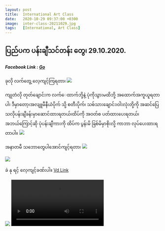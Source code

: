 ```yaml
---
layout: post
title:  International Art Class
date:   2020-10-29 09:37:00 +0300
image:  inter-class-20211029.jpg
tags:   [International, Art Class]
---
```

## ပြည်ပက ပန်းချီသင်တန်း တွေ၊ 29.10.2020.

##### Facebook Link : [Go](https://www.facebook.com/groups/243207936740930/posts/290983718630018/)

ခုလို လက်တွေ့ လေ့ကျင့်ကြရတာ၊
![]({{site.baseurl}}/img/inter-class-20211029/01.jpg)

ကျုတံလို တုတ်ချောင်းက လက်‌ေထာက်ဘို့နဲ့ ပုံကိုသွားမထိဘို့ အထောက်အကူယူရတာပါ၊ ဒီမှာတော့၊အလျူမီနီယံပိုက် သို့ စတီးပိုက်၊ သစ်သားချောင်း၊ဝါးလုံးတို့ကို အဆင်ပြေသလိုပန်းချီခန်းမှာဆောင်ထားရတယ်၊ထိပ်ကို အဝတ်စ ပတ်ထားပေးရတယ်၊အဘယ်ကြောင့်ဆို ပုံပန်းချီကားကို ထိပ်က ပွန်းမိ ခြစ်မိမှာစိုးလို့ ကာဘာ လုပ်ပေးထားရတာပါ။
![]({{site.baseurl}}/img/inter-class-20211029/02.jpg)

အနာတမီ သဘောတွေပါအောင်ကျင့်ရတာ၊
![]({{site.baseurl}}/img/inter-class-20211029/03.jpg)

![]({{site.baseurl}}/img/inter-class-20211029/04.jpg)

ခဲ နု ရင့် လေ့ကျင့်ခဏ်းပါ။ [Vd Link](https://www.facebook.com/100005588328058/videos/pcb.290983718630018/1590902281106034)

![]({{site.baseurl}}/img/inter-class-20211029/05.jpg)
![]({{site.baseurl}}/img/inter-class-20211029/05.mp4)

